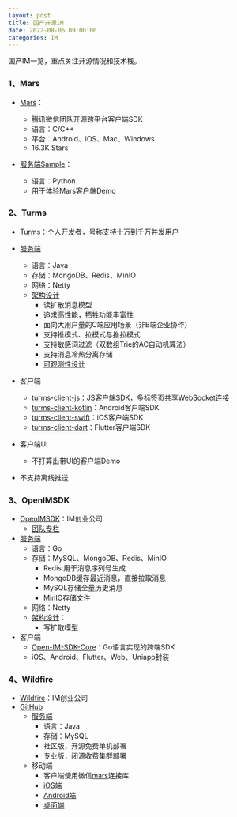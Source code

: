 ```yaml
---
layout: post
title: 国产开源IM
date: 2022-08-06 09:00:00
categories: IM
---
```


国产IM一览，重点关注开源情况和技术栈。

### 1、Mars

- [Mars](https://github.com/Tencent/mars)：
  - 腾讯微信团队开源跨平台客户端SDK
  - 语言：C/C++
  - 平台：Android、iOS、Mac、Windows
  - 16.3K Stars
  
- [服务端Sample](https://github.com/Tencent/mars/tree/master/samples/Server)：
  - 语言：Python
  - 用于体验Mars客户端Demo


### 2、Turms

- [Turms](https://github.com/turms-im/turms)：个人开发者，号称支持十万到千万并发用户
- [服务端](https://github.com/turms-im/turms)
  - 语言：Java
  - 存储：MongoDB、Redis、MinIO
  - 网络：Netty
  - [架构设计](https://turms-im.github.io/docs/for-developers/architecture.html)
    - 读扩散消息模型
    - 追求高性能，牺牲功能丰富性
    - 面向大用户量的C端应用场景（非B端企业协作）
    - 支持推模式、拉模式与推拉模式
    - 支持敏感词过滤（双数组Trie的AC自动机算法）
    - 支持消息冷热分离存储
    - [可观测性设计](https://turms-im.github.io/docs/for-developers/observability.html)
- 客户端
  - [turms-client-js](https://github.com/turms-im/turms/tree/develop/turms-client-js)：JS客户端SDK，多标签页共享WebSocket连接
  - [turms-client-kotlin](https://github.com/turms-im/turms/tree/develop/turms-client-kotlin)：Android客户端SDK
  - [turms-client-swift](https://github.com/turms-im/turms/tree/develop/turms-client-swift)：iOS客户端SDK
  - [turms-client-dart](https://github.com/turms-im/turms/tree/develop/turms-client-dart)：Flutter客户端SDK
- 客户端UI
  - 不打算出带UI的客户端Demo

- 不支持离线推送


### 3、OpenIMSDK

- [OpenIMSDK](https://www.rentsoft.cn/)：IM创业公司
  - [团队专栏](https://cloud.tencent.com/developer/column/92952)
- [服务端](https://github.com/OpenIMSDK/Open-IM-Server)
  - 语言：Go
  - 存储：MySQL、MongoDB、Redis、MinIO
    - Redis 用于消息序列号生成
    - MongoDB缓存最近消息，直接拉取消息
    - MySQL存储全量历史消息
    - MinIO存储文件
  - 网络：Netty
  - [架构设计](https://cloud.tencent.com/developer/article/1853605)：
    - 写扩散模型
- 客户端
  - [Open-IM-SDK-Core](https://github.com/OpenIMSDK/Open-IM-SDK-Core)：Go语言实现的跨端SDK
  - iOS、Android、Flutter、Web、Uniapp封装

### 4、Wildfire

- [Wildfire](https://wildfirechat.cn/)：IM创业公司
- [GitHub](https://github.com/wildfirechat)
  - [服务端](https://github.com/wildfirechat/im-server)
    - 语言：Java
    - 存储：MySQL
    - 社区版，开源免费单机部署
    - 专业版，闭源收费集群部署
  - 移动端
    - 客户端使用微信[mars](https://github.com/tencent/mars)连接库
    - [iOS端](https://github.com/wildfirechat/ios-chat)
    - [Android端](https://github.com/wildfirechat/android-chat)
    - [桌面端](https://github.com/wildfirechat/vue-pc-chat)
